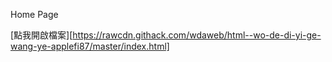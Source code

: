 Home Page

[點我開啟檔案][https://rawcdn.githack.com/wdaweb/html--wo-de-di-yi-ge-wang-ye-applefi87/master/index.html]

